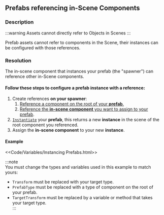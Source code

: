 ## Prefabs referencing in-Scene Components
### Description
:::warning
Assets cannot directly refer to Objects in Scenes
:::

Prefab assets cannot refer to components in the Scene, their instances can be configured with those references.  

### Resolution
The in-scene component that instances your prefab (the "spawner") can reference other in-Scene components.  

#### Follow these steps to configure a prefab instance with a reference:

1. Create references **on your spawner**:
   1. [Reference a component on the root of your **prefab**.](References%20To%20Prefabs.md)
   1. [Reference the **in-scene component** you want to assign to your prefab](Serializing%20Component%20References.md).
1. [`Instantiate`](https://docs.unity3d.com/ScriptReference/Object.Instantiate.html) your **prefab**, this returns a new **instance** in the scene of the root component you referenced.
1. Assign the **in-scene component** to your new **instance**.

#### Example
<<Code/Variables/Instancing Prefabs.html>>

:::note  
You must change the types and variables used in this example to match yours:
- `Transform` must be replaced with your target type.
- `PrefabType` must be replaced with a type of component on the root of your prefab.  
- `TargetTransform` must be replaced by a variable or method that takes your target type.  
:::